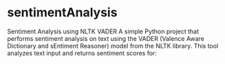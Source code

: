 # sentimentAnalysis
Sentiment Analysis using NLTK VADER A simple Python project that performs sentiment analysis on text using the VADER (Valence Aware Dictionary and sEntiment Reasoner) model from the NLTK library. This tool analyzes text input and returns sentiment scores for:
